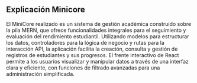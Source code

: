 ## Explicación Minicore
El MiniCore realizado es un sistema de gestión académica construido sobre la pila MERN, que ofrece funcionalidades integrales para el seguimiento y evaluación del rendimiento estudiantil. Utilizando modelos para estructurar los datos, controladores para la lógica de negocio y rutas para la interacción API, la aplicación facilita la creación, consulta y gestión de registros de estudiantes y sus progresos. El frente interactivo de React permite a los usuarios visualizar y manipular datos a través de una interfaz clara y eficiente, con funciones de filtrado avanzadas para una administración simplificada.
